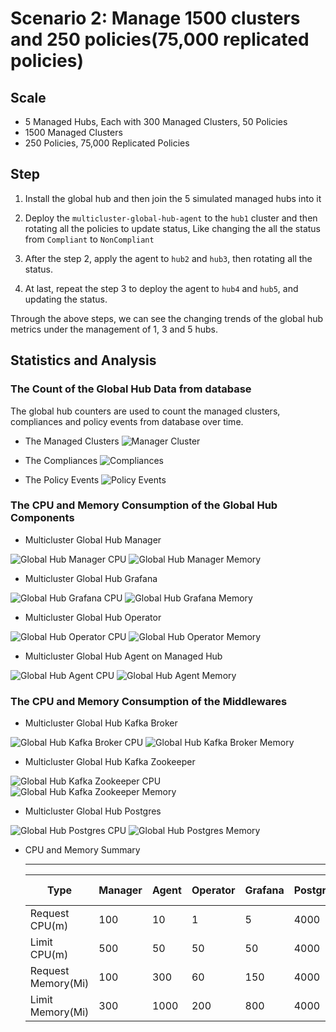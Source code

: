 # Scenario 2: Manage 1500 clusters and 250 policies(75,000 replicated policies)

## Scale

- 5 Managed Hubs, Each with 300 Managed Clusters, 50 Policies
- 1500 Managed Clusters
- 250 Policies, 75,000 Replicated Policies

## Step

1. Install the global hub and then join the 5 simulated managed hubs into it

2. Deploy the `multicluster-global-hub-agent` to the `hub1` cluster and then rotating all the policies to update status, Like changing the all the status from `Compliant` to `NonCompliant`

3. After the step 2, apply the agent to `hub2` and `hub3`, then rotating all the status.

4. At last, repeat the step 3 to deploy the agent to `hub4` and `hub5`, and updating the status.

Through the above steps, we can see the changing trends of the global hub metrics under the management of 1, 3 and 5 hubs.

## Statistics and Analysis

### The Count of the Global Hub Data from database

The global hub counters are used to count the managed clusters, compliances and policy events from database over time. 

- The Managed Clusters
![Manager Cluster](./images/2-global-hub-count-cluster.png)

- The Compliances
![Compliances](./images/2-global-hub-count-compliance.png)

- The Policy Events
![Policy Events](./images/2-global-hub-count-event.png)

### The CPU and Memory Consumption of the Global Hub Components

- Multicluster Global Hub Manager

![Global Hub Manager CPU](./images/2-manager-cpu-usage.png)
![Global Hub Manager Memory](./images/2-manager-memory-usage.png)

- Multicluster Global Hub Grafana

![Global Hub Grafana CPU](./images/2-grafana-cpu-usage.png)
![Global Hub Grafana Memory](./images/2-grafana-memory-usage.png)

- Multicluster Global Hub Operator

![Global Hub Operator CPU](./images/2-operator-cpu-usage.png)
![Global Hub Operator Memory](./images/2-operator-memory-usage.png)

- Multicluster Global Hub Agent on Managed Hub

![Global Hub Agent CPU](./images/2-agent-cpu-usage.png)
![Global Hub Agent Memory](./images/2-agent-memory-usage.png)

### The CPU and Memory Consumption of the Middlewares

- Multicluster Global Hub Kafka Broker

![Global Hub Kafka Broker CPU](./images/2-kafka-broker-cpu-usage.png)
![Global Hub Kafka Broker Memory](./images/2-kafka-broker-memory-usage.png)

- Multicluster Global Hub Kafka Zookeeper

![Global Hub Kafka Zookeeper CPU](./images/2-kafka-zookeeper-cpu-usage.png)
![Global Hub Kafka Zookeeper Memory](./images/2-kafka-zookeeper-memory-usage.png)

- Multicluster Global Hub Postgres

![Global Hub Postgres CPU](./images/2-postgres-cpu-usage.png)
![Global Hub Postgres Memory](./images/2-postgres-memory-usage.png)

- CPU and Memory Summary

  ---
  | Type               | Manager | Agent | Operator | Grafana | Postgres | Kafka Broker | Kafka Zookeeper |
  |---|---|---|---|---|---|---|---|
  | Request CPU(m)     | 100     | 10    | 1   | 5    | 4000   | 4      | 10  |
  | Limit CPU(m)       | 500     | 50    | 50  | 50   | 4000   | 200    | 30  |
  | Request Memory(Mi) | 100     | 300   | 60  | 150  | 4000   | 1.5 Gi | 800 |
  | Limit Memory(Mi)   | 300     | 1000  | 200 | 800  | 4000   | 5 Gi   | 2 Gi|
